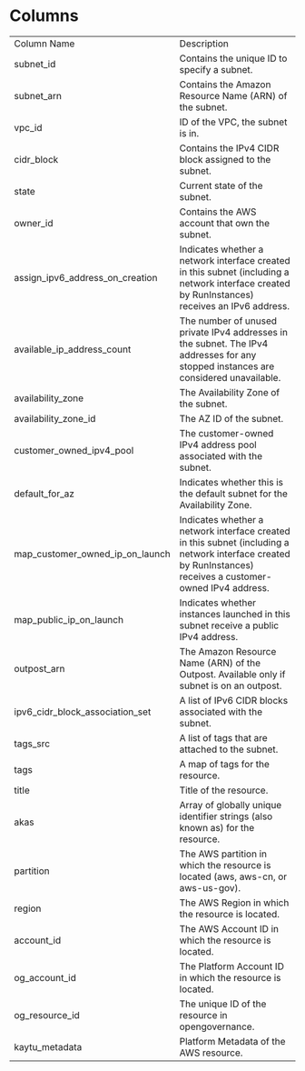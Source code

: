 # Columns  

<table>
	<tr><td>Column Name</td><td>Description</td></tr>
	<tr><td>subnet_id</td><td>Contains the unique ID to specify a subnet.</td></tr>
	<tr><td>subnet_arn</td><td>Contains the Amazon Resource Name (ARN) of the subnet.</td></tr>
	<tr><td>vpc_id</td><td>ID of the VPC, the subnet is in.</td></tr>
	<tr><td>cidr_block</td><td>Contains the IPv4 CIDR block assigned to the subnet.</td></tr>
	<tr><td>state</td><td>Current state of the subnet.</td></tr>
	<tr><td>owner_id</td><td>Contains the AWS account that own the subnet.</td></tr>
	<tr><td>assign_ipv6_address_on_creation</td><td>Indicates whether a network interface created in this subnet (including a network interface created by RunInstances) receives an IPv6 address.</td></tr>
	<tr><td>available_ip_address_count</td><td>The number of unused private IPv4 addresses in the subnet. The IPv4 addresses for any stopped instances are considered unavailable.</td></tr>
	<tr><td>availability_zone</td><td>The Availability Zone of the subnet.</td></tr>
	<tr><td>availability_zone_id</td><td>The AZ ID of the subnet.</td></tr>
	<tr><td>customer_owned_ipv4_pool</td><td>The customer-owned IPv4 address pool associated with the subnet.</td></tr>
	<tr><td>default_for_az</td><td>Indicates whether this is the default subnet for the Availability Zone.</td></tr>
	<tr><td>map_customer_owned_ip_on_launch</td><td>Indicates whether a network interface created in this subnet (including a network interface created by RunInstances) receives a customer-owned IPv4 address.</td></tr>
	<tr><td>map_public_ip_on_launch</td><td>Indicates whether instances launched in this subnet receive a public IPv4 address.</td></tr>
	<tr><td>outpost_arn</td><td>The Amazon Resource Name (ARN) of the Outpost. Available only if subnet is on an outpost.</td></tr>
	<tr><td>ipv6_cidr_block_association_set</td><td>A list of IPv6 CIDR blocks associated with the subnet.</td></tr>
	<tr><td>tags_src</td><td>A list of tags that are attached to the subnet.</td></tr>
	<tr><td>tags</td><td>A map of tags for the resource.</td></tr>
	<tr><td>title</td><td>Title of the resource.</td></tr>
	<tr><td>akas</td><td>Array of globally unique identifier strings (also known as) for the resource.</td></tr>
	<tr><td>partition</td><td>The AWS partition in which the resource is located (aws, aws-cn, or aws-us-gov).</td></tr>
	<tr><td>region</td><td>The AWS Region in which the resource is located.</td></tr>
	<tr><td>account_id</td><td>The AWS Account ID in which the resource is located.</td></tr>
	<tr><td>og_account_id</td><td>The Platform Account ID in which the resource is located.</td></tr>
	<tr><td>og_resource_id</td><td>The unique ID of the resource in opengovernance.</td></tr>
	<tr><td>kaytu_metadata</td><td>Platform Metadata of the AWS resource.</td></tr>
</table>
